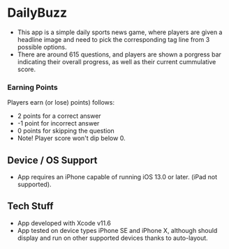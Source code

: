 # DailyBuzz
* This app is a simple daily sports news game, where players are given a headline image and need to pick the corresponding tag line from 3 possible options.
* There are around 615 questions, and players are shown a porgress bar indicating their overall progress, as well as their current cummulative score.

### Earning Points
Players earn (or lose) points) follows:
* 2 points for a correct answer
* -1 point for incorrect answer
* 0 points for skipping the question
* Note! Player score won't dip below 0.

## Device / OS Support
* App requires an iPhone capable of running iOS 13.0 or later. (iPad not supported).

## Tech Stuff
* App developed with Xcode v11.6
* App tested on device types iPhone SE and iPhone X, although should display and run on other supported devices thanks to auto-layout.
